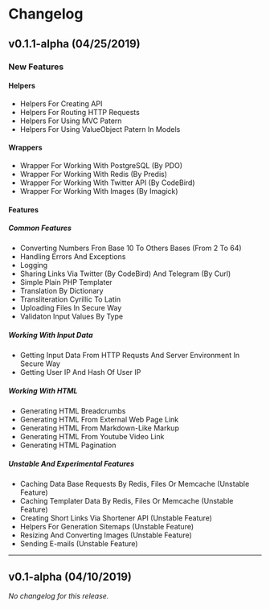 # Changelog

## v0.1.1-alpha (04/25/2019)

### New Features

#### Helpers

-   Helpers For Creating API
-   Helpers For Routing HTTP Requests
-   Helpers For Using MVC Patern
-   Helpers For Using ValueObject Patern In Models

#### Wrappers

-   Wrapper For Working With PostgreSQL (By PDO)
-   Wrapper For Working With Redis (By Predis)
-   Wrapper For Working With Twitter API (By CodeBird)
-   Wrapper For Working With Images (By Imagick)

#### Features

##### Common Features

-   Converting Numbers Fron Base 10 To Others Bases (From 2 To 64)
-   Handling Errors And Exceptions
-   Logging
-   Sharing Links Via Twitter (By CodeBird) And Telegram (By Curl)
-   Simple Plain PHP Templater
-   Translation By Dictionary
-   Transliteration Cyrillic To Latin
-   Uploading Files In Secure Way
-   Validaton Input Values By Type

##### Working With Input Data

-   Getting Input Data From HTTP Requsts And Server Environment In Secure Way
-   Getting User IP And Hash Of User IP

##### Working With HTML

-   Generating HTML Breadcrumbs
-   Generating HTML From External Web Page Link
-   Generating HTML From Markdown-Like Markup
-   Generating HTML From Youtube Video Link
-   Generating HTML Pagination


##### Unstable And Experimental Features

-   Caching Data Base Requests By Redis, Files Or Memcache (Unstable Feature)
-   Caching Templater Data By Redis, Files Or Memcache (Unstable Feature)
-   Creating Short Links Via Shortener API (Unstable Feature)
-   Helpers For Generation Sitemaps (Unstable Feature)
-   Resizing And Converting Images (Unstable Feature)
-   Sending E-mails (Unstable Feature)


---

## v0.1-alpha (04/10/2019)

*No changelog for this release.*
